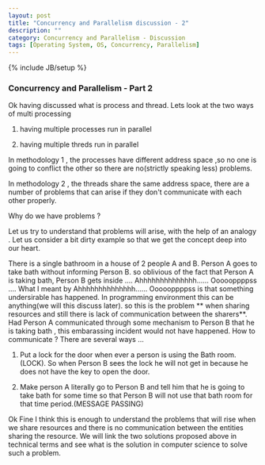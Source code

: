 ```yaml
---
layout: post
title: "Concurrency and Parallelism discussion - 2"
description: ""
category: Concurrency and Parallelism - Discussion 
tags: [Operating System, OS, Concurrency, Parallelism]
---
```

{% include JB/setup %}

### Concurrency and Parallelism - Part 2

Ok having discussed what is process and thread. Lets look at the two ways of multi processing

1) having multiple processes run in parallel

2) having multiple threds run in parallel

In methodology 1 , the processes have different address space ,so no one is going to conflict the other so there are no(strictly speaking less) problems.

In methodology 2 , the threads share the same address space, there are a number of problems that can arise if they don't communicate with each other properly.

Why do we have problems ?

Let us try to understand that problems will arise, with the help of an analogy . Let us consider a bit dirty example so that we get the concept deep into our heart.

There is a single bathroom in a house of 2 people A and B. Person A goes to take bath without informing Person B. so oblivious of the fact that Person A is taking bath, Person B gets inside .... Ahhhhhhhhhhhhhh...... Oooooppppss .... What I meant by Ahhhhhhhhhhhhhh...... Oooooppppss is that something undersirable has happened. In programming environment this can be anything(we will this discuss later).
so this is the problem ** when sharing resources and still there is lack of communication between the sharers**. Had Person A communicated through some mechanism to Person B that he is taking bath , this embarassing incident would not have happened. How to communicate ? There are several ways ... 

1) Put a lock for the door when ever a person is using the Bath room. (LOCK). So when Person B sees the lock he will not get in because he does not have the key to open the door.

2) Make person A literally go to Person B and tell him that he is going to take bath for some time so that Person B will not use that bath room for that time period.(MESSAGE PASSING)

Ok Fine I think this is enough to understand the problems that will rise when we share resources and there is no communication between the entities sharing the resource. We will link the two solutions proposed above in technical terms and see what is the solution in computer science to solve such a problem.

